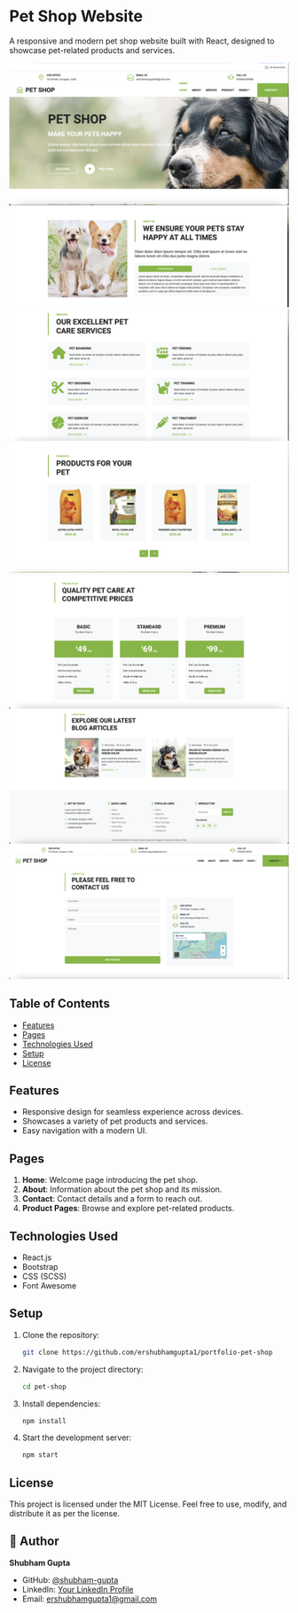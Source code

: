 # Pet Shop Website

A responsive and modern pet shop website built with React, designed to showcase pet-related products and services. 


![Home page Screenshot](https://github.com/ershubhamgupta1/portfolio-pet-shop/blob/main/public/screenshot/ss-1.png)  
![Home page Screenshot](https://github.com/ershubhamgupta1/portfolio-pet-shop/blob/main/public/screenshot/ss-2.png)  
![Home page Screenshot](https://github.com/ershubhamgupta1/portfolio-pet-shop/blob/main/public/screenshot/ss-3.png)  
![Home page Screenshot](https://github.com/ershubhamgupta1/portfolio-pet-shop/blob/main/public/screenshot/ss-4.png)  
![Home page Screenshot](https://github.com/ershubhamgupta1/portfolio-pet-shop/blob/main/public/screenshot/ss-5.png)  
![Home page Screenshot](https://github.com/ershubhamgupta1/portfolio-pet-shop/blob/main/public/screenshot/ss-6.png)  
![Contact page Screenshot](https://github.com/ershubhamgupta1/portfolio-pet-shop/blob/main/public/screenshot/contact.png)  



## Table of Contents

- [Features](#features)
- [Pages](#pages)
- [Technologies Used](#technologies-used)
- [Setup](#setup)
- [License](#license)

## Features

- Responsive design for seamless experience across devices.
- Showcases a variety of pet products and services.
- Easy navigation with a modern UI.

## Pages

1. **Home**: Welcome page introducing the pet shop.
2. **About**: Information about the pet shop and its mission.
3. **Contact**: Contact details and a form to reach out.
4. **Product Pages**: Browse and explore pet-related products.

## Technologies Used

- React.js
- Bootstrap
- CSS (SCSS)
- Font Awesome

## Setup

1. Clone the repository:
   ```bash
   git clone https://github.com/ershubhamgupta1/portfolio-pet-shop
   ```
2. Navigate to the project directory:
   ```bash
   cd pet-shop
   ```
3. Install dependencies:
   ```bash
   npm install
   ```
4. Start the development server:
   ```bash
   npm start
   ```

## License

This project is licensed under the MIT License. Feel free to use, modify, and distribute it as per the license.

## 👤 Author  

**Shubham Gupta**  
- GitHub: [@shubham-gupta](https://github.com/ershubhamgupta1)  
- LinkedIn: [Your LinkedIn Profile](linkedin.com/in/shubham-mern-stack-dev)  
- Email: ershubhamgupta1@gmail.com
